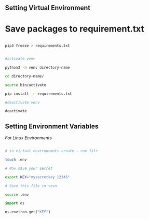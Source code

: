 
## Setting Virtual Environment


# Save packages to requirement.txt

```bash

pip3 freeze > requirements.txt
```

```bash

#activate venv

python3 -m venv directory-name

cd directory-name/

source bin/activate

pip install -r requirements.txt

#deactivate venv

deactivate

```
## Setting Environment Variables

_For Linux Environments_

```bash

# in virtual environemnts create . env file

touch .env

# Now save your secret

export KEY="mysecretkey_12345"

# Save this file in vevn

source .env

```


```python
import os

os.environ.get("KEY")
```
